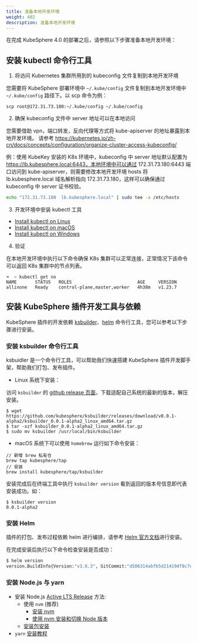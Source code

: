 ```yaml
---
title: 准备本地开发环境
weight: 402
description: 准备本地开发环境
---
```


在完成 KubeSphere 4.0 的部署之后，请参照以下步骤准备本地开发环境：


## 安装 kubectl 命令行工具

1. 将访问 Kubernetes 集群所用到的 kubeconfig 文件复制到本地开发环境

您需要将 KubeSphere 部署环境中 `~/.kube/config` 文件复制到本地开发环境中 `~/.kube/config` 路径下。以 scp 命令为例：

```
scp root@172.31.73.180:~/.kube/config ~/.kube/config
```

2. 确保 kubeconfig 文件中 server 地址可以在本地访问

您需要借助 vpn，端口转发，反向代理等方式将 kube-apiserver 的地址暴露到本地开发环境。 请参考 https://kubernetes.io/zh-cn/docs/concepts/configuration/organize-cluster-access-kubeconfig/

例：使用 KubeKey 安装的 K8s 环境中，kubeconfig 中 server 地址默认配置为 https://lb.kubesphere.local:6443，本地环境中可以通过 172.31.73.180:6443 端口访问到 kube-apiserver，则需要修改本地开发环境 hosts 将 lb.kubesphere.local 域名解析指向 172.31.73.180，这样可以确保通过 kubeconfig 中 server 证书校验。

```bash
echo "172.31.73.180  lb.kubesphere.local" | sudo tee -a /etc/hosts
```

3. 开发环境中安装 kubectl 工具

- [Install kubectl on Linux](https://kubernetes.io/docs/tasks/tools/install-kubectl-linux)
- [Install kubectl on macOS](https://kubernetes.io/docs/tasks/tools/install-kubectl-macos)
- [Install kubectl on Windows](https://kubernetes.io/docs/tasks/tools/install-kubectl-windows)

4. 验证

在本地开发环境中执行以下命令确保 K8s 集群可以正常连接，正常情况下该命令可以返回 K8s 集群中的节点列表。

```
➜  ~ kubectl get no
NAME       STATUS   ROLES                         AGE     VERSION
allinone   Ready    control-plane,master,worker   4h38m   v1.23.7
```

## 安装 KubeSphere 插件开发工具与依赖

KubeSphere 插件的开发依赖 [ksbuilder](https://github.com/kubesphere/ksbuilder)、[helm](https://github.com/helm/helm) 命令行工具，您可以参考以下步骤进行安装。

### 安装 ksbuilder 命令行工具

ksbuidler 是一个命令行工具，可以帮助我们快速搭建 KubeSphere 插件开发脚手架，帮助我们打包、发布插件。

* Linux 系统下安装：

访问 `ksbuilder` 的 [github release 页面](https://github.com/kubesphere/ksbuilder/releases)，下载适配自己系统的最新的版本，解压安装。

```shell
$ wget https://github.com/kubesphere/ksbuilder/releases/download/v0.0.1-alpha2/ksbuilder_0.0.1-alpha2_linux_amd64.tar.gz
$ tar -xzf ksbuilder_0.0.1-alpha2_linux_amd64.tar.gz
$ sudo mv ksbuilder /usr/local/bin/ksbuilder
```

* macOS 系统下可以使用 `homebrew` 运行如下命令安装：

```shell
// 新增 brew 私有仓
brew tap kubesphere/tap
// 安装
brew install kubesphere/tap/ksbuilder
```

安装完成后在终端工具中执行 `ksbuilder version` 看到返回的版本号信息即代表安装成功。如：

```
$ ksbuilder version
0.0.1-alpha2
```

### 安装 Helm

插件的打包、发布过程依赖 helm 进行编排，请参考 [Helm 官方文档](https://helm.sh/docs/intro/install/)进行安装。

在完成安装后执行以下命令检查安装是否成功：

```bash
$ helm version
version.BuildInfo{Version:"v3.6.3", GitCommit:"d506314abfb5d21419df8c7e7e68012379db2354", GitTreeState:"clean", GoVersion:"go1.16.5"}
```

### 安装 Node.js 与 yarn

- 安装 Node.js [Active LTS Release](https://nodejs.org/en/about/releases/)
  方法:
   - 使用 `nvm` (推荐)
      - [安装 nvm](https://github.com/nvm-sh/nvm#install--update-script)
      - [使用 nvm 安装和切换 Node 版本](https://nodejs.org/en/download/package-manager/#nvm)
   - [安装包安装](https://nodejs.org/en/download/)
- `yarn` [安装教程](https://classic.yarnpkg.com/en/docs/install)
